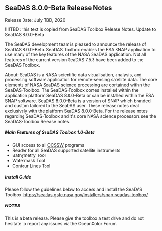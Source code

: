 SeaDAS 8.0.0-Beta Release Notes
--------------------------------

Release Date: July TBD, 2020

!!!!TBD : this text is copied from SeaDAS Toolbox Release Notes.  Update to SeaDAS 8.0.0-Beta



The SeaDAS development team is pleased to announce the release of SeaDAS 8.0.0-Beta. SeaDAS Toolbox
enables the ESA SNAP application to use many of the key features of the NASA SeaDAS application. Not all
features of the current version SeaDAS 7.5.3 have been added to the SeaDAS Toolbox.



About:
SeaDAS is a NASA scientific data visualisation, analysis, and processing software application
for remote-sensing satellite data.  The core elements of NASA SeaDAS science processing are contained
within the SeaDAS-Toolbox.  The SeaDAS-Toolbox comes installed within the application platform
SeaDAS 8.0.0-Beta or can be installed within the ESA SNAP software.  SeaDAS 8.0.0-Beta is a
version of SNAP which branded and custom tailored to the SeaDAS user.  These release notes deal exclusively
with the platform SeaDAS 8.0.0-Beta.  For the release notes regarding SeaDAS-Toolbox and it's core NASA
science processors see the SeaDAS-Toolbox Release notes.















##### Main Features of SeaDAS Toolbox 1.0-Beta

* GUI access to all [OCSSW](https://oceandata.sci.gsfc.nasa.gov/ocssw/) programs
* Reader for all SeaDAS supported satellite instruments
* Bathymetry Tool
* Watermask Tool
* Contour Lines Tool



##### Install Guide

Please follow the guidelines below to access and install the SeaDAS Toolbox.
https://seadas.gsfc.nasa.gov/installers/snap-seadas-toolbox/


##### NOTES

This is a beta release. Please give the toolbox a test drive and do not hesitate to report any issues via
the OceanColor Forum.

<!-- A comprehensive list of all issues resolved in this version of the SeaDAS Toolbox can be found in our 
[issue tracking system](https://bugs.earthdata.nasa.gov/browse/OBDAACPM-1098?filter=-1)  -->
